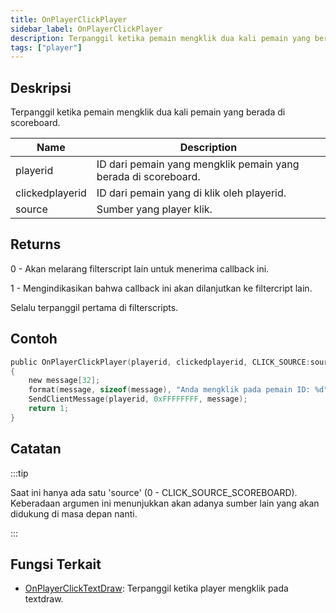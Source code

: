 ```yaml
---
title: OnPlayerClickPlayer
sidebar_label: OnPlayerClickPlayer
description: Terpanggil ketika pemain mengklik dua kali pemain yang berada di scoreboard.
tags: ["player"]
---
```


## Deskripsi

Terpanggil ketika pemain mengklik dua kali pemain yang berada di scoreboard.

| Name            | Description                                                    |
| --------------- | -------------------------------------------------------------- |
| playerid        | ID dari pemain yang mengklik pemain yang berada di scoreboard. |
| clickedplayerid | ID dari pemain yang di klik oleh playerid.                     |
| source          | Sumber yang player klik.                                       |

## Returns

0 - Akan melarang filterscript lain untuk menerima callback ini.

1 - Mengindikasikan bahwa callback ini akan dilanjutkan ke filtercript lain.

Selalu terpanggil pertama di filterscripts.

## Contoh

```c
public OnPlayerClickPlayer(playerid, clickedplayerid, CLICK_SOURCE:source)
{
    new message[32];
    format(message, sizeof(message), "Anda mengklik pada pemain ID: %d", clickedplayerid);
    SendClientMessage(playerid, 0xFFFFFFFF, message);
    return 1;
}
```

## Catatan

:::tip

Saat ini hanya ada satu 'source' (0 - CLICK_SOURCE_SCOREBOARD). Keberadaan argumen ini menunjukkan akan adanya sumber lain yang akan didukung di masa depan nanti.

:::

## Fungsi Terkait

- [OnPlayerClickTextDraw](OnPlayerClickTextDraw.md): Terpanggil ketika player mengklik pada textdraw.
